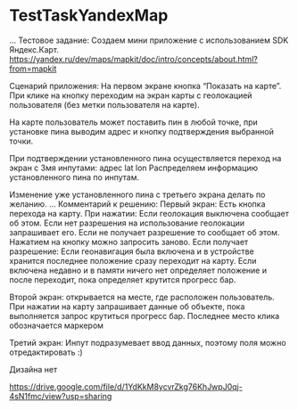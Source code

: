 # TestTaskYandexMap
...
Тестовое задание:
Создаем мини приложение с использованием SDK Яндекс.Карт.
https://yandex.ru/dev/maps/mapkit/doc/intro/concepts/about.html?from=mapkit

Сценарий приложения:
На первом экране кнопка “Показать на карте”. При клике на кнопку переходим на экран карты с геолокацией пользователя (без метки пользователя на карте).

На карте пользователь может поставить пин в любой точке, при установке пина выводим адрес и кнопку подтверждения выбранной точки.

При подтверждении установленного пина осуществляется переход на экран с 3мя инпутами:
адрес
lat
lon
Распределяем информацию установленного пина по инпутам.

Изменение уже установленного пина с третьего экрана делать по желанию.
...
Комментарий к решению: 
Первый экран: Есть кнопка перехода на карту.
При нажатии:
Если геолокация выключена сообщает об этом. 
Если нет разрешения на использование геолокации запрашивает его.
Если не получает разрешение то сообщает об этом. Нажатием на кнопку можно запросить заново.
Если получает разрешение:
Если геонавигация была включена и в устройстве хранится последнее положение сразу переходит на карту.
Если включена недавно и в памяти ничего нет определяет положение и после переходит, пока определяет крутится прогресс бар.

Второй экран: открывается на месте, где расположен пользователь. 
При нажатии на карту запрашивает данные об объекте, пока выполняется запрос  крутиться прогресс бар. Последнее место клика обозначается маркером

Третий экран:
Инпут подразумевает ввод данных, поэтому поля можно отредактировать :)

Дизайна нет

https://drive.google.com/file/d/1YdKkM8ycvrZkg76KhJwpJ0qj-4sN1fmc/view?usp=sharing
